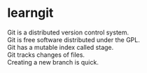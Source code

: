 # learngit
Git is a distributed version control system.  
Git is free software distributed under the GPL.  
Git has a mutable index called stage.  
Git tracks changes of files.  
Creating a new branch is quick.  

